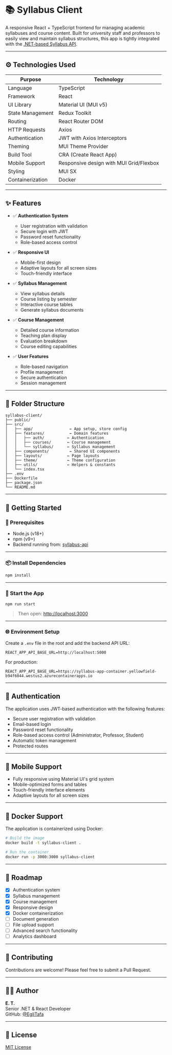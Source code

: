 # 📚 Syllabus Client

A responsive React + TypeScript frontend for managing academic syllabuses and course content. Built for university staff and professors to easily view and maintain syllabus structures, this app is tightly integrated with the [.NET-based Syllabus API](https://github.com/EgliTafa/SyllabusAPI).

---

## ⚙️ Technologies Used

| Purpose           | Technology                           |
|-------------------|---------------------------------------|
| Language          | TypeScript                            |
| Framework         | React                                 |
| UI Library        | Material UI (MUI v5)                  |
| State Management  | Redux Toolkit                         |
| Routing           | React Router DOM                      |
| HTTP Requests     | Axios                                 |
| Authentication    | JWT with Axios Interceptors           |
| Theming           | MUI Theme Provider                    |
| Build Tool        | CRA (Create React App)                |
| Mobile Support    | Responsive design with MUI Grid/Flexbox |
| Styling           | MUI SX                                |
| Containerization  | Docker                                |

---

## ✨ Features

- ✅ **Authentication System**
  - User registration with validation
  - Secure login with JWT
  - Password reset functionality
  - Role-based access control

- ✅ **Responsive UI**
  - Mobile-first design
  - Adaptive layouts for all screen sizes
  - Touch-friendly interface

- ✅ **Syllabus Management**
  - View syllabus details
  - Course listing by semester
  - Interactive course tables
  - Generate syllabus documents

- ✅ **Course Management**
  - Detailed course information
  - Teaching plan display
  - Evaluation breakdown
  - Course editing capabilities

- ✅ **User Features**
  - Role-based navigation
  - Profile management
  - Secure authentication
  - Session management

---

## 📁 Folder Structure

```
syllabus-client/
├── public/
├── src/
│   ├── app/                ← App setup, store config
│   ├── features/           ← Domain features
│   │   ├── auth/          ← Authentication
│   │   ├── courses/       ← Course management
│   │   └── syllabus/      ← Syllabus management
│   ├── components/         ← Shared UI components
│   ├── layouts/           ← Page layouts
│   ├── theme/             ← Theme configuration
│   ├── utils/             ← Helpers & constants
│   └── index.tsx
├── .env
├── Dockerfile
├── package.json
└── README.md
```

---

## 🚀 Getting Started

### 🔧 Prerequisites

- Node.js (v18+)
- npm (v9+)
- Backend running from: [syllabus-api](https://github.com/EgliTafa/syllabus-api)

---

### 📦 Install Dependencies

```bash
npm install
```

---

### 🧪 Start the App

```bash
npm run start
```

> Then open: [http://localhost:3000](http://localhost:3000)

---

### 🌐 Environment Setup

Create a `.env` file in the root and add the backend API URL:

```
REACT_APP_API_BASE_URL=http://localhost:5000
```

For production:
```
REACT_APP_API_BASE_URL=https://syllabus-app-container.yellowfield-b94f6044.westus2.azurecontainerapps.io
```

---

## 🔐 Authentication

The application uses JWT-based authentication with the following features:

- Secure user registration with validation
- Email-based login
- Password reset functionality
- Role-based access control (Administrator, Professor, Student)
- Automatic token management
- Protected routes

---

## 📱 Mobile Support

- Fully responsive using Material UI's grid system
- Mobile-optimized forms and tables
- Touch-friendly interface elements
- Adaptive layouts for all screen sizes

---

## 🐳 Docker Support

The application is containerized using Docker:

```bash
# Build the image
docker build -t syllabus-client .

# Run the container
docker run -p 3000:3000 syllabus-client
```

---

## 🚧 Roadmap

- [x] Authentication system
- [x] Syllabus management
- [x] Course management
- [x] Responsive design
- [x] Docker containerization
- [ ] Document generation
- [ ] File upload support
- [ ] Advanced search functionality
- [ ] Analytics dashboard

---

## 👥 Contributing

Contributions are welcome! Please feel free to submit a Pull Request.

---

## 👨‍💻 Author

**E. T.**  
Senior .NET & React Developer  
GitHub: [@EgliTafa](https://github.com/EgliTafa)

---

## 📄 License

[MIT License](LICENSE) 
